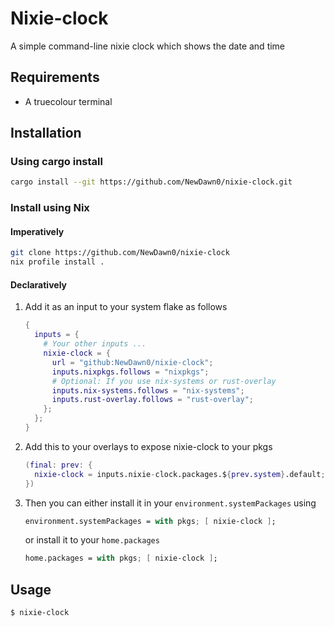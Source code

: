 # Nixie-clock
A simple command-line nixie clock which shows the date and time
## Requirements
- A truecolour terminal

## Installation
### Using cargo install
```bash
cargo install --git https://github.com/NewDawn0/nixie-clock.git
```

### Install using Nix
#### Imperatively
```bash
git clone https://github.com/NewDawn0/nixie-clock
nix profile install .
```
#### Declaratively
1. Add it as an input to your system flake as follows
    ```nix
    {
      inputs = {
        # Your other inputs ...
        nixie-clock = {
          url = "github:NewDawn0/nixie-clock";
          inputs.nixpkgs.follows = "nixpkgs";
          # Optional: If you use nix-systems or rust-overlay
          inputs.nix-systems.follows = "nix-systems";
          inputs.rust-overlay.follows = "rust-overlay";
        };
      };
    }
    ```
2. Add this to your overlays to expose nixie-clock to your pkgs
    ```nix
    (final: prev: {
      nixie-clock = inputs.nixie-clock.packages.${prev.system}.default;
    })
    ```
3. Then you can either install it in your `environment.systemPackages` using 
    ```nix
    environment.systemPackages = with pkgs; [ nixie-clock ];
    ```
    or install it to your `home.packages`
    ```nix
    home.packages = with pkgs; [ nixie-clock ];
    ```

## Usage
```bash
$ nixie-clock
```
